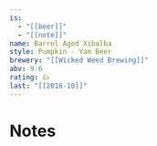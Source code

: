 ```yaml
---
is:
  - "[[beer]]"
  - "[[note]]"
name: Barrel Aged Xibalba
style: Pumpkin - Yam Beer
brewery: "[[Wicked Weed Brewing]]"
abv: 9.6
rating: 👍
last: "[[2016-10]]"
---
```

# Notes

